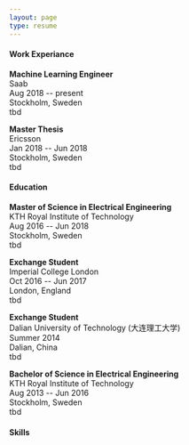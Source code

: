 ```yaml
---
layout: page
type: resume
---
```



#### <i class="fa fa-briefcase"></i> Work Experiance

**Machine Learning Engineer**<br/>
Saab<br/>
Aug 2018 -- present<br/>
Stockholm, Sweden<br/>
tbd<br/>


**Master Thesis**<br/>
Ericsson<br/>
Jan 2018 -- Jun 2018<br/>
Stockholm, Sweden<br/>
tbd<br/>


#### <i class="fa fa-graduation-cap"></i> Education

**Master of Science in Electrical Engineering**<br/>
KTH Royal Institute of Technology<br/>
Aug 2016 -- Jun 2018<br/>
Stockholm, Sweden<br/>
tbd<br/>


**Exchange Student**<br/>
Imperial College London<br/>
Oct 2016 -- Jun 2017<br/>
London, England<br/>
tbd<br/>


**Exchange Student**<br/>
Dalian University of Technology (大连理工大学)<br/>
Summer 2014<br/>
Dalian, China<br/>
tbd<br/>


**Bachelor of Science in Electrical Engineering**<br/>
KTH Royal Institute of Technology<br/>
Aug 2013 -- Jun 2016<br/>
Stockholm, Sweden<br/>
tbd<br/>




#### <i class="fa fa-wrench"></i> Skills

<i class="fa fa-code" aria-hidden="true"></i>

<i class="fa fa-database"></i>


